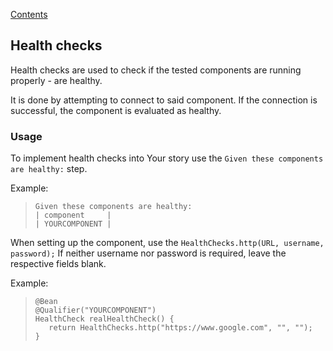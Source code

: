 [Contents](../README.md)

## Health checks

Health checks are used to check if the tested components are running properly - are healthy.

It is done by attempting to connect to said component. If the connection is successful, the component is evaluated as healthy.

### Usage

To implement health checks into Your story use the `Given these components are healthy:` step.

Example:
>```
>Given these components are healthy:
>| component     |
>| YOURCOMPONENT |
>```  

When setting up the component, use the `HealthChecks.http(URL, username, password);` If neither username nor password is required, leave the respective fields blank.

Example:

>```
>@Bean
>@Qualifier("YOURCOMPONENT")
>HealthCheck realHealthCheck() {
>    return HealthChecks.http("https://www.google.com", "", "");
>}
>``` 
